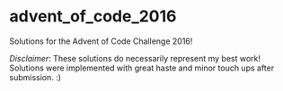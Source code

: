 # advent_of_code_2016
Solutions for the Advent of Code Challenge 2016!

*Disclaimer*: These solutions do necessarily represent my best work! Solutions were implemented with great haste and minor touch ups after submission. :)
